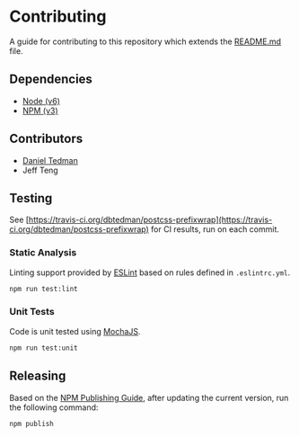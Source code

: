 
# Contributing

A guide for contributing to this repository which extends the [README.md](README.md) file. 

## Dependencies

* [Node (v6)](https://nodejs.org)
* [NPM (v3)](https://www.npmjs.com)

## Contributors

* [Daniel Tedman](https://danieltedman.com)
* Jeff Teng

## Testing

See [https://travis-ci.org/dbtedman/postcss-prefixwrap](https://travis-ci.org/dbtedman/postcss-prefixwrap) for CI results, run on each commit.

### Static Analysis

Linting support provided by [ESLint](http://eslint.org/) based on rules defined in `.eslintrc.yml`.

```bash
npm run test:lint
```

### Unit Tests

Code is unit tested using [MochaJS](https://mochajs.org).

```bash
npm run test:unit
```

## Releasing

Based on the [NPM Publishing Guide](https://docs.npmjs.com/getting-started/publishing-npm-packages), after updating the current version, run the following command:

```bash
npm publish
```

